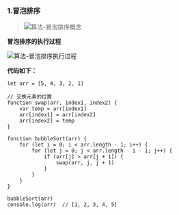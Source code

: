 ### 1.冒泡排序

>![算法-冒泡排序概念](http://qiniu.sunzhaoye.com/%E7%AE%97%E6%B3%95-%E5%86%92%E6%B3%A1%E6%8E%92%E5%BA%8F%E6%A6%82%E5%BF%B5.png)

**冒泡排序的执行过程**

![算法-冒泡排序执行过程](http://qiniu.sunzhaoye.com/%E7%AE%97%E6%B3%95-%E5%86%92%E6%B3%A1%E6%8E%92%E5%BA%8F%E6%89%A7%E8%A1%8C%E8%BF%87%E7%A8%8B.png)


**代码如下：**

```
let arr = [5, 4, 3, 2, 1]

// 交换元素的位置
function swap(arr, index1, index2) {
    var temp = arr[index1]
    arr[index1] = arr[index2]
    arr[index2] = temp
}

function bubbleSort(arr) {
    for (let i = 0; i < arr.length - 1; i++) {
        for (let j = 0; j < arr.length - i - 1; j++) {
            if (arr[j] > arr[j + 1]) {
                swap(arr, j, j + 1)
            }
        }
    }
}

bubbleSort(arr)
console.log(arr)  // [1, 2, 3, 4, 5]
```